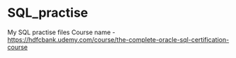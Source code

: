 # SQL_practise
My SQL practise files
Course name - https://hdfcbank.udemy.com/course/the-complete-oracle-sql-certification-course
